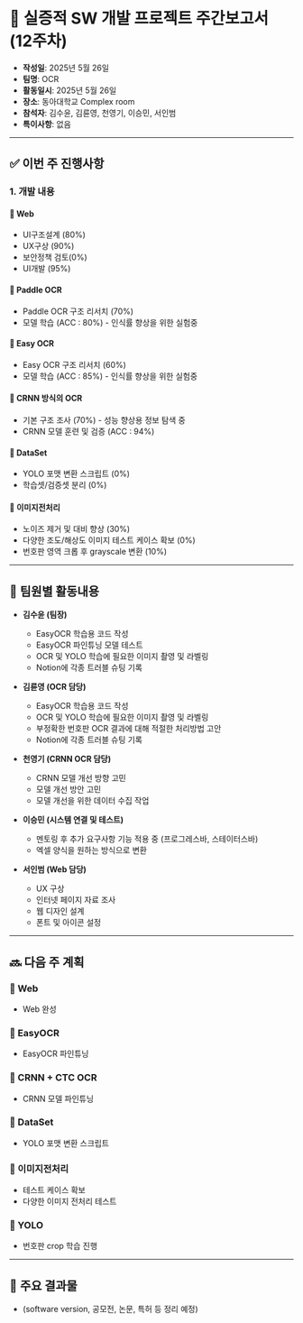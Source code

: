 # 📝 실증적 SW 개발 프로젝트 주간보고서 (12주차)

- **작성일**: 2025년 5월 26일  
- **팀명**: OCR  
- **활동일시**: 2025년 5월 26일  
- **장소**: 동아대학교 Complex room  
- **참석자**: 김수윤, 김륜영, 천영기, 이승민, 서인범  
- **특이사항**: 없음  

---

## ✅ 이번 주 진행사항

### 1. 개발 내용

#### 🔹 Web
- UI구조설계 (80%)  
- UX구상 (90%)  
- 보안정책 검토(0%)  
- UI개발 (95%)  

#### 🔹 Paddle OCR
- Paddle OCR 구조 리서치 (70%)  
- 모델 학습 (ACC : 80%) - 인식률 향상을 위한 실험중  

#### 🔹 Easy OCR
- Easy OCR 구조 리서치 (60%)  
- 모델 학습 (ACC : 85%) - 인식률 향상을 위한 실험중  

#### 🔹 CRNN 방식의 OCR
- 기본 구조 조사 (70%) - 성능 향상용 정보 탐색 중  
- CRNN 모델 훈련 및 검증 (ACC : 94%)  

#### 🔹 DataSet
- YOLO 포맷 변환 스크립트 (0%)  
- 학습셋/검증셋 분리 (0%)  

#### 🔹 이미지전처리
- 노이즈 제거 및 대비 향상 (30%)  
- 다양한 조도/해상도 이미지 테스트 케이스 확보 (0%)  
- 번호판 영역 크롭 후 grayscale 변환 (10%)  

---

## 👥 팀원별 활동내용

- **김수윤 (팀장)**  
  - EasyOCR 학습용 코드 작성  
  - EasyOCR 파인튜닝 모델 테스트  
  - OCR 및 YOLO 학습에 필요한 이미지 촬영 및 라벨링  
  - Notion에 각종 트러블 슈팅 기록  

- **김륜영 (OCR 담당)**  
  - EasyOCR 학습용 코드 작성  
  - OCR 및 YOLO 학습에 필요한 이미지 촬영 및 라벨링  
  - 부정확한 번호판 OCR 결과에 대해 적절한 처리방법 고안  
  - Notion에 각종 트러블 슈팅 기록  

- **천영기 (CRNN OCR 담당)**  
  - CRNN 모델 개선 방향 고민  
  - 모델 개선 방안 고민  
  - 모델 개선을 위한 데이터 수집 작업  

- **이승민 (시스템 연결 및 테스트)**  
  - 멘토링 후 추가 요구사항 기능 적용 중 (프로그레스바, 스테이터스바)  
  - 엑셀 양식을 원하는 방식으로 변환  

- **서인범 (Web 담당)**  
  - UX 구상  
  - 인터넷 페이지 자료 조사  
  - 웹 디자인 설계  
  - 폰트 및 아이콘 설정  

---

## 🔜 다음 주 계획

### 🔹 Web
- Web 완성  

### 🔹 EasyOCR
- EasyOCR 파인튜닝  

### 🔹 CRNN + CTC OCR
- CRNN 모델 파인튜닝  

### 🔹 DataSet
- YOLO 포맷 변환 스크립트  

### 🔹 이미지전처리
- 테스트 케이스 확보  
- 다양한 이미지 전처리 테스트  

### 🔹 YOLO
- 번호판 crop 학습 진행  

---

## 📌 주요 결과물

- (software version, 공모전, 논문, 특허 등 정리 예정)
